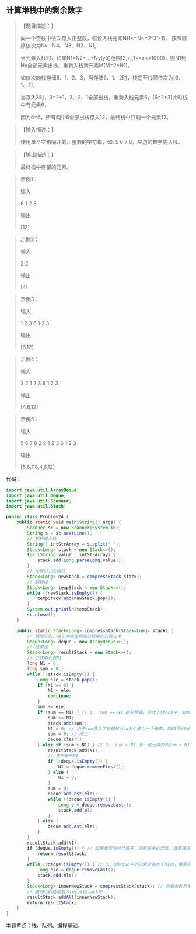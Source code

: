 ## 计算堆栈中的剩余数字

> 【题目描述：】
> 
> 向一个空栈中依次存入正整数，假设入栈元素N(1<=N<=2^31-1)， 按照顺序依次为Nx...N4、N3、N2、N1,
> 
> 当元素入栈时，如果N1=N2+...+Ny(y的范围[2,x],1<=x<=1000)，则N1到Ny全部元素出栈，重新入栈新元素M(M=2*N1)。
> 
> 如依次向栈存储6、1、2、3，当存储6、1、2时，栈底至栈顶依次为[6、1、2]，
> 
> 当存入3时，3=2+1，3、2、1全部出栈，重新入栈元素6，(6=2*3)此时栈中有元素6，
> 
> 因为6=6，所有两个6全部出栈存入12，最终栈中只剩一个元素12。

> 【输入描述：】
> 
> 使用单个空格隔开的正整数的字符串，如: 5 6 7 8，左边的数字先入栈。

> 【输出描述：】
> 
> 最终栈中存留的元素。

> 示例1：
> 
> 输入
> 
> 6 1 2 3
> 
> 输出
> 
> [12]

> 示例2：
> 
> 输入
> 
> 2 2
> 
> 输出
> 
> [4]

> 示例3：
> 
> 输入
> 
> 1 2 3 6 1 2 3
> 
> 输出
> 
> [6,12]

> 示例4：
> 
> 输入
> 
> 2 2 1 2 3 6 1 2 3
> 
> 输出
> 
> [4,6,12]

> 示例5：
> 
> 输入
> 
> 5 6 7 8 2 2 1 2 3 6 1 2 3
> 
> 输出
> 
> [5,6,7,8,4,6,12]

代码：
```java
import java.util.ArrayDeque;
import java.util.Deque;
import java.util.Scanner;
import java.util.Stack;

public class Problem24 {
    public static void main(String[] args) {
        Scanner sc = new Scanner(System.in);
        String s = sc.nextLine();
        // 解析输入栈
        String[] intStrArray = s.split(" ");
        Stack<Long> stack = new Stack<>();
        for (String value : intStrArray) {
            stack.add(Long.parseLong(value));
        }
        // 按照公式压缩栈
        Stack<Long> newStack = compressStack(stack);
        // 翻转栈
        Stack<Long> tempStack = new Stack<>();
        while (!newStack.isEmpty()) {
            tempStack.add(newStack.pop());
        }
        System.out.println(tempStack);
        sc.close();
    }

    public static Stack<Long> compressStack(Stack<Long> stack) {
        // 辅助队列，用于保存在累加过程中的过程元素
        Deque<Long> deque = new ArrayDeque<>();
        // 结果栈
        Stack<Long> resultStack = new Stack<>();
        // 公式中代表N1
        long N1 = 0;
        long sum = 0L;
        while (!stack.isEmpty()) {
            Long ele = stack.pop();
            if (N1 == 0) {
                N1 = ele;
                continue;
            }
            sum += ele;
            if (sum == N1) { // 1、 sum == N1 刚好相等，则放入stack中，sum 变成新的N1
                sum += N1;
                stack.add(sum);
                N1 = 0; // 由于sum放入了处理栈stack中成为一个元素，则N1回归当未处理的状态，即N1=0
                sum = 0; // 同上
                deque.clear();
            } else if (sum > N1) { // 2、 sum > N1 当一组元素的和sum > N1时，此时N1就不需要后续参与计算，直接放入结果栈resultStack中
                resultStack.add(N1);
                // 找出新的N1
                if (!deque.isEmpty()) {
                    N1 = deque.removeFirst();
                } else {
                    N1 = 0;
                }
                sum = 0;
                deque.addLast(ele);
                while (!deque.isEmpty()) {
                    Long e = deque.removeLast();
                    stack.add(e);
                }
            } else {
                deque.addLast(ele);
            }
        }
        resultStack.add(N1);
        if (deque.isEmpty()) { // 如果元素刚好计算完，没有剩余的元素，就直接返回midStack
            return resultStack;
        }
        while (!deque.isEmpty()) { // 3、当deque中的元素之和小于N1时，需要再次放入stack栈中
            Long ele = deque.removeLast();
            stack.add(ele);
        }
        Stack<Long> innerNewStack = compressStack(stack); // 将剩余的元素计算完
        // 递归后的结果放入resultStack中
        resultStack.addAll(innerNewStack);
        return resultStack;
    }
}
```
本题考点：栈、队列、编程基础。